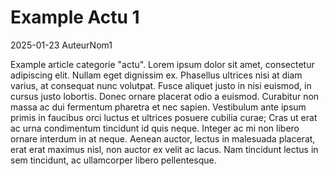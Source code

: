 # Example Actu 1
2025-01-23
AuteurNom1

Example article categorie "actu". Lorem ipsum dolor sit amet, consectetur adipiscing elit. Nullam eget dignissim ex. Phasellus ultrices nisi at diam varius, at consequat nunc volutpat. Fusce aliquet justo in nisi euismod, in cursus justo lobortis. Donec ornare placerat odio a euismod. Curabitur non massa ac dui fermentum pharetra et nec sapien. Vestibulum ante ipsum primis in faucibus orci luctus et ultrices posuere cubilia curae; Cras ut erat ac urna condimentum tincidunt id quis neque. Integer ac mi non libero ornare interdum in at neque. Aenean auctor, lectus in malesuada placerat, erat erat maximus nisl, non auctor ex velit ac lacus. Nam tincidunt lectus in sem tincidunt, ac ullamcorper libero pellentesque.